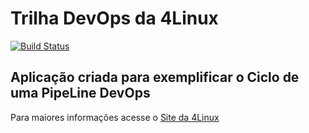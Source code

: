 # Trilha DevOps da 4Linux

<!-- Altere a Flag abaixo com sua URL do Travis -->
[![Build Status](https://travis-ci.com/jsuzanos/DevOpsLab-HelloWorld.svg?branch=master)](https://travis-ci.com/jsuzanos/DevOpsLab-HelloWorld)

## Aplicação criada para exemplificar o Ciclo de uma PipeLine DevOps


Para maiores informações acesse o [Site da 4Linux](https://www.4linux.com.br/cursos/devops)
